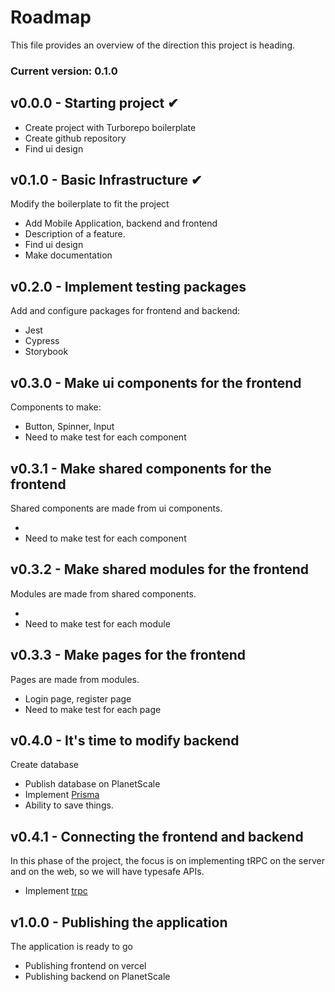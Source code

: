 # Roadmap

This file provides an overview of the direction this project is heading.

### Current version: 0.1.0

## v0.0.0 - Starting project ✔

- Create project with Turborepo boilerplate
- Create github repository
- Find ui design

## v0.1.0 - Basic Infrastructure ✔

Modify the boilerplate to fit the project

- Add Mobile Application, backend and frontend
- Description of a feature.
- Find ui design
- Make documentation

## v0.2.0 - Implement testing packages

Add and configure packages for frontend and backend:

- Jest
- Cypress
- Storybook

## v0.3.0 - Make ui components for the frontend

Components to make:

- Button, Spinner, Input
- Need to make test for each component

## v0.3.1 - Make shared components for the frontend

Shared components are made from ui components.

- 
- Need to make test for each component

## v0.3.2 - Make shared modules for the frontend

Modules are made from shared components.

- 
- Need to make test for each module

## v0.3.3 - Make pages for the frontend

Pages are made from modules.

- Login page, register page
- Need to make test for each page

## v0.4.0 - It's time to modify backend

Create database 

- Publish database on PlanetScale
- Implement [Prisma](https://www.prisma.io/)
- Ability to save things.

## v0.4.1 - Connecting the frontend and backend

In this phase of the project, the focus is on implementing tRPC on the server and on the web, so we will have typesafe APIs.

- Implement [trpc](https://trpc.io/)




## v1.0.0 - Publishing the application

The application is ready to go

- Publishing frontend on vercel
- Publishing backend on PlanetScale
